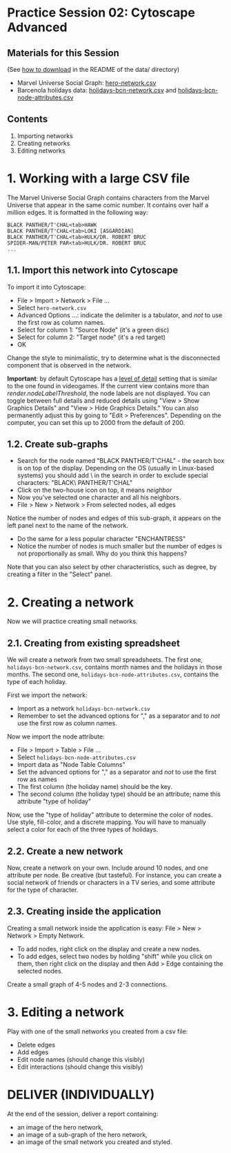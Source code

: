 # Practice Session 02: Cytoscape Advanced

## Materials for this Session

(See [how to download](data/README.md) in the README of the data/ directory)

* Marvel Universe Social Graph: [hero-network.csv](data/hero-network.csv)
* Barcenola holidays data: [holidays-bcn-network.csv](data/holidays-bcn-network.csv) and [holidays-bcn-node-attributes.csv](data/holidays-bcn-node-attributes.csv)

## Contents

1. Importing networks
1. Creating networks
1. Editing networks

# 1. Working with a large CSV file

The Marvel Universe Social Graph contains characters from the Marvel Universe that appear in the same comic number. It contains over half a million edges. It is formatted in the following way:

    BLACK PANTHER/T'CHAL<tab>HAWK
    BLACK PANTHER/T'CHAL<tab>LOKI [ASGARDIAN]
    BLACK PANTHER/T'CHAL<tab>HULK/DR. ROBERT BRUC
    SPIDER-MAN/PETER PAR<tab>HULK/DR. ROBERT BRUC
    ...

## 1.1. Import this network into Cytoscape

To import it into Cytoscape:

* File > Import > Network > File ...
* Select `hero-network.csv`
* Advanced Options ...: indicate the delimiter is a tabulator, and *not* to use the first row as column names.
* Select for column 1: "Source Node" (it's a green disc)
* Select for column 2: "Target node" (it's a red target)
* OK

Change the style to minimalistic, try to determine what is the disconnected component that is observed in the network.

**Important**: by default Cytoscape has a [level of detail](http://manual.cytoscape.org/en/stable/Rendering_Engine.html#what-is-level-of-detail-lod) setting that is similar to the one found in videogames. If the current view contains more than *render.nodeLabelThreshold*, the node labels are not displayed. You can toggle between full details and reduced details using "View > Show Graphics Details" and "View > Hide Graphics Details." You can also permanently adjust this by going to "Edit > Preferences". Depending on the computer, you can set this up to 2000 from the default of 200.

## 1.2. Create sub-graphs

* Search for the node named "BLACK PANTHER/T'CHAL" - the search box is on top of the display. Depending on the OS (usually in Linux-based systems) you should add \ in the search in order to exclude special characters: "BLACK\ PANTHER/T'CHAL"
* Click on the two-house icon on top, it means *neighbor*
* Now you've selected one character and all his neighbors.
* File > New > Network > From selected nodes, all edges

Notice the number of nodes and edges of this sub-graph, it appears on the left panel next to the name of the network.

* Do the same for a less popular character "ENCHANTRESS"
* Notice the number of nodes is much smaller but the number of edges is not proportionally as small. Why do you think this happens?

Note that you can also select by other characteristics, such as degree, by creating a filter in the "Select" panel.

# 2. Creating a network

Now we will practice creating small networks.

## 2.1. Creating from existing spreadsheet

We will create a network from two small spreadsheets. The first one, `holidays-bcn-network.csv`, contains month names and the holidays in those months. The second one, `holidays-bcn-node-attributes.csv`, contains the type of each holiday.

First we import the network:

* Import as a network `holidays-bcn-network.csv`
* Remember to set the advanced options for "," as a separator and to *not* use the first row as column names.

Now we import the node attribute:

* File > Import > Table > File ...
* Select `holidays-bcn-node-attributes.csv`
* Import data as "Node Table Columns"
* Set the advanced options for "," as a separator and *not* to use the first row as names
* The first column (the holiday name) should be the key.
* The second column (the holiday type) should be an attribute; name this attribute "type of holiday"

Now, use the "type of holiday" attribute to determine the color of nodes. Use style, fill-color, and a discrete mapping. You will have to manually select a color for each of the three types of holidays.

## 2.2. Create a new network

Now, create a network on your own. Include around 10 nodes, and one attribute per node. Be creative (but tasteful). For instance, you can create a social network of friends or characters in a TV series, and some attribute for the type of character.

## 2.3. Creating inside the application

Creating a small network inside the application is easy: File > New > Network > Empty Network.

* To add nodes, right click on the display and create a new nodes.
* To add edges, select two nodes by holding "shift" while you click on them, then right click on the display and then Add > Edge containing the selected nodes.

Create a small graph of 4-5 nodes and 2-3 connections.

# 3. Editing a network

Play with one of the small networks you created from a csv file:

* Delete edges
* Add edges
* Edit node names (should change this visibly)
* Edit interactions (should change this visibly)

# DELIVER (INDIVIDUALLY)

At the end of the session, deliver a report containing:

* an image of the hero network,
* an image of a sub-graph of the hero network,
* an image of the small network you created and styled.


